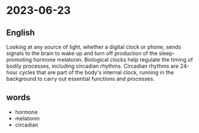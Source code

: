 # 2023-06-23

## English
Looking at any source of light, whether a
digital clock or phone, sends signals to the
brain to wake up and turn off production
of the sleep-promoting hormone
melatonin. Biological clocks help regulate
the timing of bodily processes, including
circadian rhythms. Circadian rhythms are
24-hour cycles that are part of the body's
internal clock, running in the background
to carry out essential functions and 
processes.

## words
* hormone
* melatonin
* circadian

